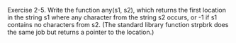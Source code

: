 Exercise 2-5. Write the function any(s1, s2), which returns the first location in the string s1 where any character from the string s2 occurs, or -1 if s1 contains no characters from s2. (The standard library function strpbrk does the same job but returns a pointer to the location.)
